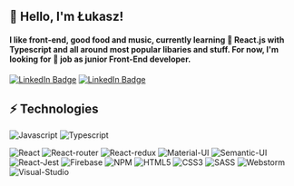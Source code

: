 ## 👋 Hello, I'm Łukasz! 

#### **I like front-end, good food and music, currently learning 🌱 React.js with Typescript and all around most popular libaries and stuff. For now, I'm looking for 🔭 job as junior Front-End developer.**

 [![LinkedIn Badge](https://img.shields.io/badge/Gmail-D14836?style=for-the-badge&logo=gmail&logoColor=white&link=https://mail.google.com/mail/?view=cm&fs=1&to=kontakt@kochanski.dev)](https://mail.google.com/mail/?view=cm&fs=1&to=kontakt@kochanski.dev) [![LinkedIn Badge](https://img.shields.io/badge/LinkedIn-0077B5?style=for-the-badge&logo=linkedin&logoColor=white&link=https://www.linkedin.com/in/łukasz-kochański)](https://www.linkedin.com/in/łukasz-kochański)




## ⚡ Technologies
![Javascript](https://img.shields.io/badge/JavaScript-323330?style=for-the-badge&logo=javascript&logoColor=F7DF1E)
![Typescript](https://img.shields.io/badge/TypeScript-007ACC?style=for-the-badge&logo=typescript&logoColor=white)

![React](https://img.shields.io/badge/React-20232A?style=for-the-badge&logo=react&logoColor=61DAFB)
![React-router](https://img.shields.io/badge/React_Router-CA4245?style=for-the-badge&logo=react-router&logoColor=white)
![React-redux](https://img.shields.io/badge/Redux-593D88?style=for-the-badge&logo=redux&logoColor=white)
![Material-UI](https://img.shields.io/badge/Material%20UI-007FFF?style=for-the-badge&logo=mui&logoColor=white)
![Semantic-UI](https://img.shields.io/badge/semantic%20ui%20react-35BDB2?style=for-the-badge&logo=semanticuireact&logoColor=white)
![React-Jest](https://img.shields.io/badge/Jest-C21325?style=for-the-badge&logo=jest&logoColor=white)
![Firebase](https://img.shields.io/badge/firebase-ffca28?style=for-the-badge&logo=firebase&logoColor=black)
![NPM](https://img.shields.io/badge/npm-CB3837?style=for-the-badge&logo=npm&logoColor=white)
![HTML5](https://img.shields.io/badge/HTML5-E34F26?style=for-the-badge&logo=html5&logoColor=white)
![CSS3](https://img.shields.io/badge/CSS3-1572B6?style=for-the-badge&logo=css3&logoColor=white)
![SASS](https://img.shields.io/badge/Sass-CC6699?style=for-the-badge&logo=sass&logoColor=white)
![Webstorm](https://img.shields.io/badge/WebStorm-000000?style=for-the-badge&logo=WebStorm&logoColor=white)
![Visual-Studio](https://img.shields.io/badge/Visual_Studio-5C2D91?style=for-the-badge&logo=visual%20studio&logoColor=white)





<!--
**lkochanski/lkochanski** is a ✨ _special_ ✨ repository because its `README.md` (this file) appears on your GitHub profile.

Here are some ideas to get you started:

- 🔭 I’m currently working on ...
- 🌱 I’m currently learning ...
- 👯 I’m looking to collaborate on ...
- 🤔 I’m looking for help with ...
- 💬 Ask me about ...
- 📫 How to reach me: ...
- 😄 Pronouns: ...
- ⚡ Fun fact: ...
-->
